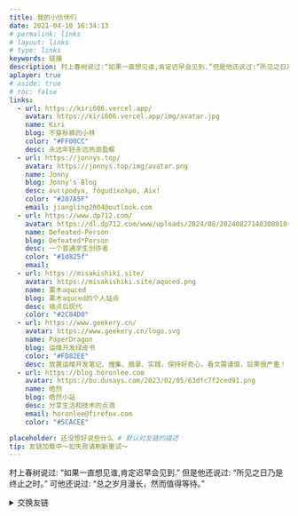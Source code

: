 ```yaml
---
title: 我的小伙伴们
date: 2021-04-10 16:34:13
# permalink: links
# layout: links
# type: links
keywords: 链接
description: 村上春树说过:“如果一直想见谁,肯定迟早会见到.”但是他还说过:“所见之日乃是终止之时。” 可他还说过:“总之岁月漫长，然而值得等待。”
aplayer: true
# aside: true
# toc: false
links:
  - url: https://kiri606.vercel.app/
    avatar: https://kiri606.vercel.app/img/avatar.jpg
    name: Kiri
    blog: 不穿秋裤的小林
    color: "#FF00CC" 
    desc: 永远年轻永远热泪盈眶
  - url: https://jonnys.top/
    avatar: https://jonnys.top/img/avatar.png
    name: Jonny
    blog: Jonny's Blog
    desc: όνειροdya, fόgudiκολμο, Aix!
    color: "#207A5F" 
    email: jiangling2004@outlook.com
  - url: https://www.dp712.com/ 
    avatar: https://dl.dp712.com/www/uploads/2024/08/20240827140308810-docker-logo.png
    name: Defeated-Person
    blog: Defeated*Person
    desc: 一个普通学生创作者
    color: "#1d825f" 
    email: 
  - url: https://misakishiki.site/
    avatar: https://misakishiki.site/aquced.png
    name: 栗木aquced
    blog: 栗木aquced的个人站点
    desc: 搞点后现代
    color: "#2C84D0" 
  - url: https://www.geekery.cn/
    avatar: https://www.geekery.cn/logo.svg
    name: PaperDragon
    blog: 运维开发绿皮书
    color: "#FD82EE"
    desc: 放置运维开发笔记、搜集、摘录、实践，保持好奇心，看文需谨慎，后果很严重！
  - url: https://blog.horonlee.com
    avatar: https://bu.dusays.com/2023/02/05/63dfc7f2ced91.png
    name: 皓然
    blog: 皓然小站
    desc: 分享生活和技术的点滴
    email: horonlee@firefox.com
    color: "#5CACEE"

placeholder: 还没想好说些什么 # 默认对友链的描述
tip: 友链加载中～如失败请刷新重试～
---
```


<YunLinks :links="frontmatter.links" :random="frontmatter.random" />

<meting-js
 id="1335980476"
 server="netease"
 type="song"
 theme="#C20C0C">
</meting-js>


村上春树说过:
“如果一直想见谁,肯定迟早会见到.”
但是他还说过:
“所见之日乃是终止之时。”
可他还说过:
“总之岁月漫长，然而值得等待。”

<details>
  <summary>交换友链</summary>

欢迎交换友链，需要请联系1848177368@qq.com 或者左边QQ小图标联系我的QQ~~

```
  - url: https://masle.top/
    avatar: https://testingcf.jsdelivr.net/gh/masle1/masle.github.io@main/pages/img/Masle.1.jpg
    name: Masle老哲
    blog: 老哲的小客栈
    desc: 一起向未来奔跑和冒险吧！
    email: Masle04@outlook.com
    color: "#1d825f"
```
自行添加我的链接后可以在评论区留下你的博客信息
博客信息包括「链接 头像 名字 博客名称 介绍 」以及两个非必需的「颜色 邮箱」


</details>
